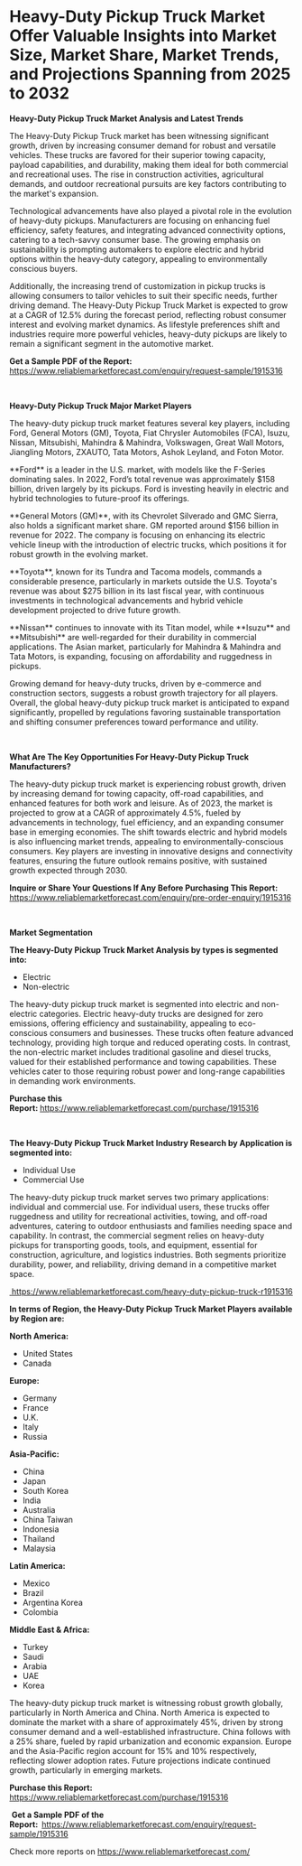 <p><h1>Heavy-Duty Pickup Truck Market Offer Valuable Insights into Market Size, Market Share, Market Trends, and Projections Spanning from 2025 to 2032</h1></p><p><strong>Heavy-Duty Pickup Truck Market Analysis and Latest Trends</strong></p>
<p><p>The Heavy-Duty Pickup Truck market has been witnessing significant growth, driven by increasing consumer demand for robust and versatile vehicles. These trucks are favored for their superior towing capacity, payload capabilities, and durability, making them ideal for both commercial and recreational uses. The rise in construction activities, agricultural demands, and outdoor recreational pursuits are key factors contributing to the market's expansion.</p><p>Technological advancements have also played a pivotal role in the evolution of heavy-duty pickups. Manufacturers are focusing on enhancing fuel efficiency, safety features, and integrating advanced connectivity options, catering to a tech-savvy consumer base. The growing emphasis on sustainability is prompting automakers to explore electric and hybrid options within the heavy-duty category, appealing to environmentally conscious buyers.</p><p>Additionally, the increasing trend of customization in pickup trucks is allowing consumers to tailor vehicles to suit their specific needs, further driving demand. The Heavy-Duty Pickup Truck Market is expected to grow at a CAGR of 12.5% during the forecast period, reflecting robust consumer interest and evolving market dynamics. As lifestyle preferences shift and industries require more powerful vehicles, heavy-duty pickups are likely to remain a significant segment in the automotive market.</p></p>
<p><strong>Get a Sample PDF of the Report:&nbsp;</strong> <a href="https://www.reliablemarketforecast.com/enquiry/request-sample/1915316?utm_campaign=2285&utm_medium=2&utm_source=Github&utm_content=ia&utm_term=28022025&utm_id=heavy-duty-pickup-truck">https://www.reliablemarketforecast.com/enquiry/request-sample/1915316</a></p>
<p>&nbsp;</p>
<p><strong>Heavy-Duty Pickup Truck Major Market Players</strong></p>
<p><p>The heavy-duty pickup truck market features several key players, including Ford, General Motors (GM), Toyota, Fiat Chrysler Automobiles (FCA), Isuzu, Nissan, Mitsubishi, Mahindra & Mahindra, Volkswagen, Great Wall Motors, Jiangling Motors, ZXAUTO, Tata Motors, Ashok Leyland, and Foton Motor. </p><p>**Ford** is a leader in the U.S. market, with models like the F-Series dominating sales. In 2022, Ford’s total revenue was approximately $158 billion, driven largely by its pickups. Ford is investing heavily in electric and hybrid technologies to future-proof its offerings.</p><p>**General Motors (GM)**, with its Chevrolet Silverado and GMC Sierra, also holds a significant market share. GM reported around $156 billion in revenue for 2022. The company is focusing on enhancing its electric vehicle lineup with the introduction of electric trucks, which positions it for robust growth in the evolving market.</p><p>**Toyota**, known for its Tundra and Tacoma models, commands a considerable presence, particularly in markets outside the U.S. Toyota's revenue was about $275 billion in its last fiscal year, with continuous investments in technological advancements and hybrid vehicle development projected to drive future growth. </p><p>**Nissan** continues to innovate with its Titan model, while **Isuzu** and **Mitsubishi** are well-regarded for their durability in commercial applications. The Asian market, particularly for Mahindra & Mahindra and Tata Motors, is expanding, focusing on affordability and ruggedness in pickups. </p><p>Growing demand for heavy-duty trucks, driven by e-commerce and construction sectors, suggests a robust growth trajectory for all players. Overall, the global heavy-duty pickup truck market is anticipated to expand significantly, propelled by regulations favoring sustainable transportation and shifting consumer preferences toward performance and utility.</p></p>
<p>&nbsp;</p>
<p><strong>What Are The Key Opportunities For Heavy-Duty Pickup Truck Manufacturers?</strong></p>
<p><p>The heavy-duty pickup truck market is experiencing robust growth, driven by increasing demand for towing capacity, off-road capabilities, and enhanced features for both work and leisure. As of 2023, the market is projected to grow at a CAGR of approximately 4.5%, fueled by advancements in technology, fuel efficiency, and an expanding consumer base in emerging economies. The shift towards electric and hybrid models is also influencing market trends, appealing to environmentally-conscious consumers. Key players are investing in innovative designs and connectivity features, ensuring the future outlook remains positive, with sustained growth expected through 2030.</p></p>
<p><strong>Inquire or Share Your Questions If Any Before Purchasing This Report:</strong> <a href="https://www.reliablemarketforecast.com/enquiry/pre-order-enquiry/1915316?utm_campaign=2285&utm_medium=2&utm_source=Github&utm_content=ia&utm_term=28022025&utm_id=heavy-duty-pickup-truck">https://www.reliablemarketforecast.com/enquiry/pre-order-enquiry/1915316</a></p>
<p>&nbsp;</p>
<p><strong>Market Segmentation</strong></p>
<p><strong>The Heavy-Duty Pickup Truck Market Analysis by types is segmented into:</strong></p>
<p><ul><li>Electric</li><li>Non-electric</li></ul></p>
<p><p>The heavy-duty pickup truck market is segmented into electric and non-electric categories. Electric heavy-duty trucks are designed for zero emissions, offering efficiency and sustainability, appealing to eco-conscious consumers and businesses. These trucks often feature advanced technology, providing high torque and reduced operating costs. In contrast, the non-electric market includes traditional gasoline and diesel trucks, valued for their established performance and towing capabilities. These vehicles cater to those requiring robust power and long-range capabilities in demanding work environments.</p></p>
<p><strong>Purchase this Report:&nbsp;</strong><a href="https://www.reliablemarketforecast.com/purchase/1915316?utm_campaign=2285&utm_medium=2&utm_source=Github&utm_content=ia&utm_term=28022025&utm_id=heavy-duty-pickup-truck">https://www.reliablemarketforecast.com/purchase/1915316</a></p>
<p>&nbsp;</p>
<p><strong>The Heavy-Duty Pickup Truck Market Industry Research by Application is segmented into:</strong></p>
<p><ul><li>Individual Use</li><li>Commercial Use</li></ul></p>
<p><p>The heavy-duty pickup truck market serves two primary applications: individual and commercial use. For individual users, these trucks offer ruggedness and utility for recreational activities, towing, and off-road adventures, catering to outdoor enthusiasts and families needing space and capability. In contrast, the commercial segment relies on heavy-duty pickups for transporting goods, tools, and equipment, essential for construction, agriculture, and logistics industries. Both segments prioritize durability, power, and reliability, driving demand in a competitive market space.</p></p>
<p><a href="https://www.reliablemarketforecast.com/heavy-duty-pickup-truck-r1915316?utm_campaign=2285&utm_medium=2&utm_source=Github&utm_content=ia&utm_term=28022025&utm_id=heavy-duty-pickup-truck">&nbsp;https://www.reliablemarketforecast.com/heavy-duty-pickup-truck-r1915316</a></p>
<p><strong>In terms of Region, the Heavy-Duty Pickup Truck Market Players available by Region are:</strong></p>
<p>
    <p> <strong> North America: </strong>
        <ul>
            <li>United States</li>
            <li>Canada</li>
        </ul>
        </p> 
    <p> <strong> Europe: </strong>
        <ul>
            <li>Germany</li>
            <li>France</li>
            <li>U.K.</li>
            <li>Italy</li>
            <li>Russia</li>
        </ul>
        </p> 
    <p> <strong> Asia-Pacific: </strong>
        <ul>
            <li>China</li>
            <li>Japan</li>
            <li>South Korea</li>
            <li>India</li>
            <li>Australia</li>
            <li>China Taiwan</li>
            <li>Indonesia</li>
            <li>Thailand</li>
            <li>Malaysia</li>
        </ul>
        </p> 
    <p> <strong> Latin America: </strong>
        <ul>
            <li>Mexico</li>
            <li>Brazil</li>
            <li>Argentina Korea</li>
            <li>Colombia</li>
        </ul>
        </p> 
    <p> <strong> Middle East & Africa: </strong>
        <ul>
            <li>Turkey</li>
            <li>Saudi</li>
            <li>Arabia</li>
            <li>UAE</li>
            <li>Korea</li>
        </ul>
    </p>
    </p>
<p><p>The heavy-duty pickup truck market is witnessing robust growth globally, particularly in North America and China. North America is expected to dominate the market with a share of approximately 45%, driven by strong consumer demand and a well-established infrastructure. China follows with a 25% share, fueled by rapid urbanization and economic expansion. Europe and the Asia-Pacific region account for 15% and 10% respectively, reflecting slower adoption rates. Future projections indicate continued growth, particularly in emerging markets.</p></p>
<p><strong>Purchase this Report: </strong><a href="https://www.reliablemarketforecast.com/purchase/1915316?utm_campaign=2285&utm_medium=2&utm_source=Github&utm_content=ia&utm_term=28022025&utm_id=heavy-duty-pickup-truck">https://www.reliablemarketforecast.com/purchase/1915316</a></p>
<p>&nbsp;<strong>Get a Sample PDF of the Report:&nbsp;&nbsp;</strong><a href="https://www.reliablemarketforecast.com/enquiry/request-sample/1915316?utm_campaign=2285&utm_medium=2&utm_source=Github&utm_content=ia&utm_term=28022025&utm_id=heavy-duty-pickup-truck">https://www.reliablemarketforecast.com/enquiry/request-sample/1915316</a></p>
<p><strong></strong></p>
<p>Check more reports on <a href="https://www.reliablemarketforecast.com/?utm_campaign=2285&utm_medium=2&utm_source=Github&utm_content=ia&utm_term=28022025&utm_id=heavy-duty-pickup-truck">https://www.reliablemarketforecast.com/</a></p>